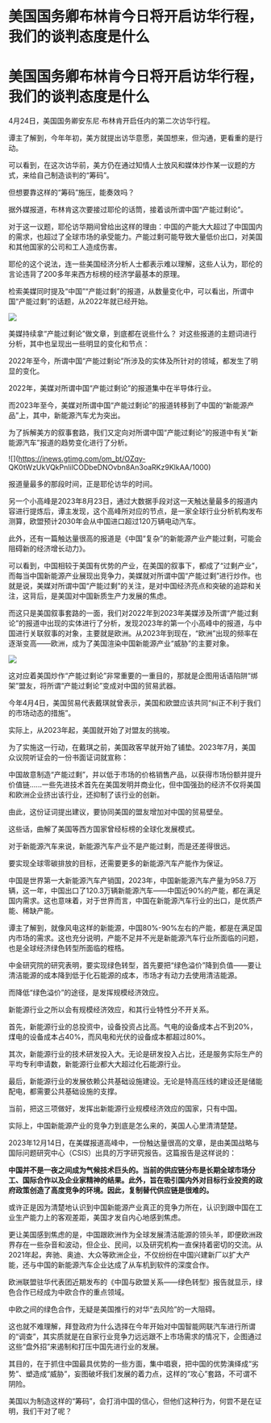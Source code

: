 # 美国国务卿布林肯今日将开启访华行程，我们的谈判态度是什么

# 美国国务卿布林肯今日将开启访华行程，我们的谈判态度是什么

4月24日，美国国务卿安东尼·布林肯开启任内的第二次访华行程。

谭主了解到，今年年初，美方就提出访华意愿，美国想来，但沟通，更看重的是行动。

可以看到，在这次访华前，美方仍在通过知情人士放风和媒体炒作某一议题的方式，来给自己制造谈判的“筹码”。

但想要靠这样的“筹码”施压，能奏效吗？

据外媒报道，布林肯这次要接过耶伦的话筒，接着谈所谓中国“产能过剩论”。

对于这一议题，耶伦访华期间曾给出这样的理由：中国的产能大大超过了中国国内的需求，也超过了全球市场的承受能力。产能过剩可能导致大量低价出口，对美国和其他国家的公司和工人造成伤害。

耶伦的这个说法，连一些美国经济分析人士都表示难以理解，这些人认为，耶伦的言论违背了200多年来西方标榜的经济学最基本的原理。

检索美媒同时提及“中国”“产能过剩”的报道，从数量变化中，可以看出，所谓中国“产能过剩”的话题，从2022年就已经开始。

![](https://inews.gtimg.com/om_bt/OzR0042C3l8e9nTJc3sgSXXLhS_JZUvxq6wEU56DtumCYAA/1000)

美媒持续拿“产能过剩论”做文章，到底都在说些什么？ 对这些报道的主题词进行分析，其中也呈现出一些明显的变化和节点：

2022年至今，所谓中国“产能过剩论”所涉及的实体及所针对的领域，都发生了明显的变化。

2022年，美媒对所谓中国“产能过剩论”的报道集中在半导体行业。

而2023年至今，美媒对所谓中国“产能过剩论”的报道转移到了中国的“新能源产品”上，其中，新能源汽车尤为突出。

为了拆解美方的叙事套路，我们又定向对所谓中国“产能过剩论”的报道中有关“新能源汽车”报道的趋势变化进行了分析。

![](https://inews.gtimg.com/om_bt/OZqy-
QK0tWzUkVQkPnIilCODbeDNOvbn8An3oaRKz9KlkAA/1000)

报道量最多的那段时间，正是耶伦访华的时间。

另一个小高峰是2023年8月23日，通过大数据手段对这一天触达量最多的报道内容进行提炼后，谭主发现，这个高峰所对应的节点，是一家全球行业分析机构发布测算，欧盟预计2030年会从中国进口超过120万辆电动汽车。

此外，还有一篇触达量很高的报道是《中国“复杂”的新能源产业产能过剩，可能会阻碍新的经济增长动力》。

可以看到，中国相较于美国有优势的产业，在美国的叙事下，都成了“过剩产业”，而每当中国新能源产业展现出竞争力，美媒就对所谓中国“产能过剩”进行炒作。也就是说，美媒对所谓中国“产能过剩”的关注，是对中国经济亮点和突破的追踪和关注，这背后，是美国对中国新质生产力发展的焦虑。

而这只是美国叙事套路的一面，我们对2022年到2023年美媒涉及所谓“产能过剩论”的报道中出现的实体进行了分析，发现2023年的第一个小高峰中的报道，与中国进行关联叙事的对象，主要就是欧洲。从2023年到现在，“欧洲”出现的频率在逐渐变高——欧洲，成为了美国渲染中国新能源产业“威胁”的主要对象。

![](https://inews.gtimg.com/om_bt/OIpoyJhDT6kOMyCbbqs-Z0Xl8Y46ABsiAHG7_aQhpdTUwAA/1000)

这对应着美国炒作“产能过剩论”非常重要的一重目的，那就是企图用话语陷阱“绑架”盟友，将所谓“产能过剩论”变成对中国的贸易武器。

今年4月4日，美国贸易代表戴琪就曾表示，美国和欧盟应该共同“纠正不利于我们的市场动态的措施”。

实际上，从2023年起，美国就开始了对盟友的挑唆。

为了实施这一行动，在戴琪之前，美国政客早就开始了铺垫。2023年7月，美国众议院听证会的一份书面证词就宣称：

中国故意制造“产能过剩”，并以低于市场的价格销售产品，以获得市场份额并提升价值链......一些先进技术⾸先在美国发明并商业化，但中国强劲的经济不仅将美国和欧洲企业挤出该⾏业，还抑制了该⾏业的创新。

由此，这份证词提出建议，要协同美国的盟友增加对中国的贸易壁垒。

这些话，曲解了美国等西方国家曾经标榜的全球化发展模式。

对于新能源汽车来说，新能源汽车产业不是产能过剩，而是还差得很远。

要实现全球零碳排放的目标，还需要更多的新能源汽车产能作为保证。‍‍‍‍‍‍‍‍‍‍‍‍‍‍‍‍‍‍‍‍‍‍‍‍

中国是世界第一大新能源汽车产销国，2023年，中国新能源汽车产量为958.7万辆，这一年，中国出口了120.3万辆新能源汽车——中国近90%的产能，都在满足国内需求。这也意味着，对于世界而言，中国在新能源汽车行业的出口，是优质产能、稀缺产能。

谭主了解到，就像风电这样的新能源，中国80%-90%左右的产能，都是在满足国内市场的需求。这也充分说明，产能不足并不光是新能源汽车行业所面临的问题，也是全球经济绿色转型所面临的桎梏。

中金研究院的研究表明，要实现绿色转型，首先要把“绿色溢价”降到负值——要让清洁能源的成本降到低于化石能源的成本，市场才有动力去使用清洁能源。

而降低“绿色溢价”的途径，是发挥规模经济效应。

新能源行业之所以会有规模经济效应，和其行业特性分不开关系。

首先，新能源行业的总投资中，设备投资占比高。气电的设备成本占不到20%，煤电的设备成本占40%，而风电和光伏的设备成本都超过80%。

其次，新能源行业的技术研发投入大。无论是研发投入占比，还是服务实际生产的平均专利申请数，新能源行业都大大超过化石能源行业。

最后，新能源行业的发展依赖公共基础设施建设。无论是特高压线的建设还是储能配电，都需要公共基础设施的支撑。

当前，把这三项做好，发挥出新能源行业规模经济效应的国家，只有中国。

实际上，中国新能源产业的竞争力到底是怎么来的，美国人心里清清楚楚。

2023年12月14日，在美媒报道高峰中，一份触达量很高的文章，是由美国战略与国际问题研究中心（CSIS）出具的万字研究报告。这篇报告是这样说的：

**中国并不是一夜之间成为气候技术巨头的。当前的供应链分布是长期全球市场分工、国际合作以及企业家精神的结果。此外，旨在吸引国内外对目标行业投资的政府政策创造了高度竞争的环境。因此，复制替代供应链是很难的。**

或许正是因为清楚地认识到中国新能源产业真正的竞争力所在，认识到跟中国在工业生产能力上的客观差距，美国才发自内心地感到焦虑。

更让美国感到焦虑的是，中国跟欧洲作为全球发展清洁能源的领头羊，即便欧洲政界存在一些杂音和波动，但企业、民间，以及研究机构一直保持着密切的交流。从2021年起，奔驰、奥迪、大众等欧洲企业，不仅纷纷在中国兴建新厂以扩大产能，还与中国的新能源汽车企业达成了从车机到软件的深度合作。

欧洲联盟驻华代表团近期发布的《中国与欧盟关系——绿色转型》报告就显示，绿色合作已经成为中欧合作的重点领域。

中欧之间的绿色合作，无疑是美国推行的对华“去风险”的一大阻碍。

这也就不难理解，拜登政府为什么选择在今年开始对中国智能网联汽车进行所谓的“调查”，其实质就是在自家行业竞争力远远跟不上市场需求的情况下，企图通过这些“盘外招”来遏制和打压中国先进行业的发展。

其目的，在于抓住中国最具优势的一些方面，集中唱衰，把中国的优势演绎成“劣势”、塑造成“威胁”，妄图破坏我们发展的着力点，这样的“攻心”套路，不可谓不阴险。‍‍‍‍‍‍‍‍‍‍‍‍‍‍

美国以为制造这样的“筹码”，会打消中国的信心，但他们这种行为，何尝不是在证明，我们干对了呢？

